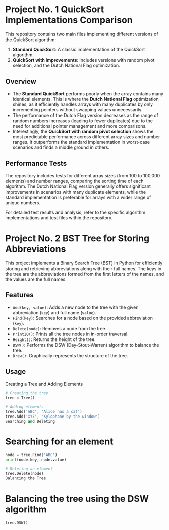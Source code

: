 # Project No. 1 QuickSort Implementations Comparison

This repository contains two main files implementing different versions of the QuickSort algorithm:

1. **Standard QuickSort**: A classic implementation of the QuickSort algorithm.
2. **QuickSort with Improvements**: Includes versions with random pivot selection, and the Dutch National Flag optimization.

## Overview

- The **Standard QuickSort** performs poorly when the array contains many identical elements. This is where the **Dutch National Flag** optimization shines, as it efficiently handles arrays with many duplicates by only incrementing pointers without swapping values unnecessarily.
- The performance of the Dutch Flag version decreases as the range of random numbers increases (leading to fewer duplicates) due to the need for additional pointer management and more comparisons.
- Interestingly, the **QuickSort with random pivot selection** shows the most predictable performance across different array sizes and number ranges. It outperforms the standard implementation in worst-case scenarios and finds a middle ground in others.

## Performance Tests

The repository includes tests for different array sizes (from 100 to 100,000 elements) and number ranges, comparing the sorting time of each algorithm. The Dutch National Flag version generally offers significant improvements in scenarios with many duplicate elements, while the standard implementation is preferable for arrays with a wider range of unique numbers.

For detailed test results and analysis, refer to the specific algorithm implementations and test files within the repository.

# Project No. 2 BST Tree for Storing Abbreviations

This project implements a Binary Search Tree (BST) in Python for efficiently storing and retrieving abbreviations along with their full names. The keys in the tree are the abbreviations formed from the first letters of the names, and the values are the full names.

## Features

- `Add(key, value)`: Adds a new node to the tree with the given abbreviation (`key`) and full name (`value`).
- `Find(key)`: Searches for a node based on the provided abbreviation (`key`).
- `Delete(node)`: Removes a node from the tree.
- `PrintIO()`: Prints all the tree nodes in in-order traversal.
- `Height()`: Returns the height of the tree.
- `DSW()`: Performs the DSW (Day-Stout-Warren) algorithm to balance the tree.
- `Draw()`: Graphically represents the structure of the tree.

## Usage

Creating a Tree and Adding Elements
```python
# Creating the tree
tree = Tree()

# Adding elements
tree.Add('ABC', 'Alice has a cat')
tree.Add('XYZ', 'Xylophone by the window')
Searching and Deleting
```

# Searching for an element
```python
node = tree.Find('ABC')
print(node.key, node.value)
```
```python
# Deleting an element
tree.Delete(node)
Balancing the Tree
```

# Balancing the tree using the DSW algorithm
```python
tree.DSW()
```
